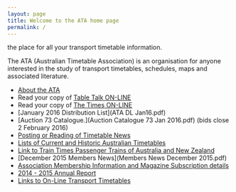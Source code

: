```yaml
---
layout: page
title: Welcome to the ATA home page
permalink: /
---
```

the place for all your transport timetable information.

The ATA (Australian Timetable Association) is an organisation for anyone interested in the study of transport timetables, schedules, maps and associated literature.

* [About the ATA](membship.htm)
* Read your copy of [<span class="TableTalkLogo">Table Talk</span> ON-LINE](ttalk.htm)
* Read your copy of [<span class="TimesLogo">The Times</span> ON-LINE](times.htm)
* [January 2016 Distribution List](ATA DL Jan16.pdf)
* [Auction 73 Catalogue.](Auction Catalogue 73 Jan 2016.pdf) (bids close 2 February 2016)
* [Posting or Reading of Timetable News](news2.htm)
* [Lists of Current and Historic Australian Timetables](current.htm)
* [Link to Train Times Passenger Trains of Australia and New Zealand](http://www.traintimes.net.au)
* [December 2015 Members News](Members News December 2015.pdf)
* [Association Membership Information and Magazine Subscription details](membship.htm#membership)
* [2014 - 2015 Annual Report](ATAAnnualReport2014-2015.pdf)
* [Links to On-Line Transport Timetables](ttlinks.htm)
